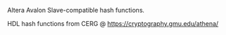 Altera Avalon Slave-compatible hash functions.

HDL hash functions from CERG @ https://cryptography.gmu.edu/athena/
